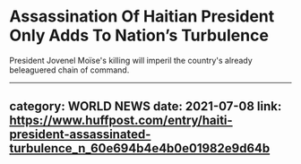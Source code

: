 # Assassination Of Haitian President Only Adds To Nation’s Turbulence

President Jovenel Moïse's killing will imperil the country's already beleaguered chain of command.

---
category: WORLD NEWS
date: 2021-07-08
link: https://www.huffpost.com/entry/haiti-president-assassinated-turbulence_n_60e694b4e4b0e01982e9d64b
---
